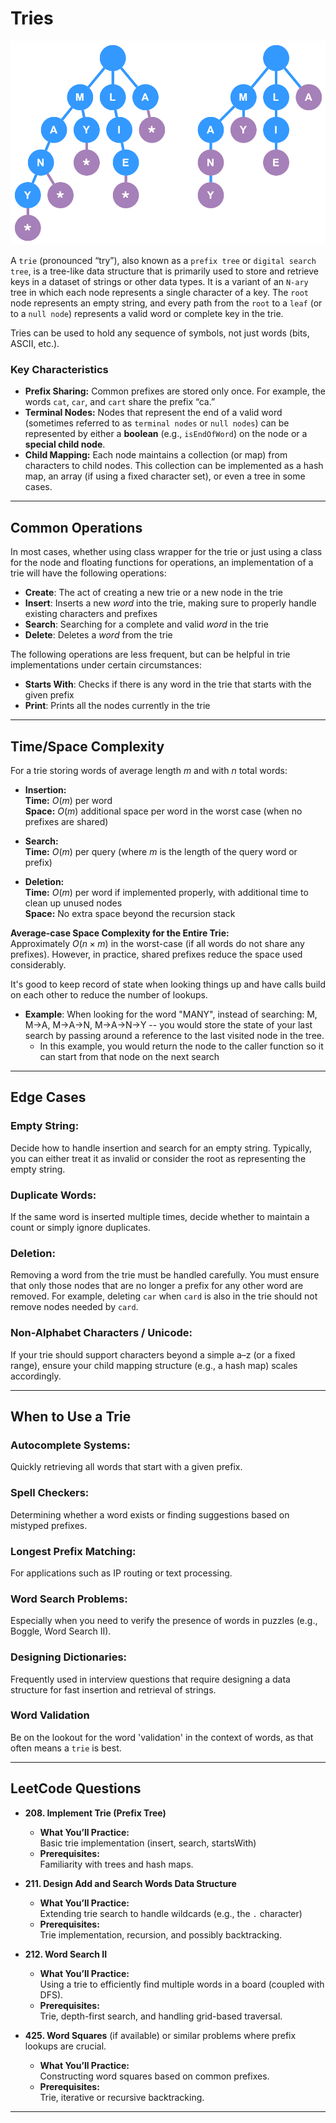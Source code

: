 # Tries

![trie.svg](_images/trie.svg)

A `trie` (pronounced “try”), also known as a `prefix tree` or `digital search tree`, is a tree-like data structure that is primarily used to store and retrieve keys in a dataset of strings or other data types. It is a variant of an `N-ary` tree in which each node represents a single character of a key. The `root` node represents an empty string, and every path from the `root` to a `leaf` (or to a `null node`) represents a valid word or complete key in the trie.

Tries can be used to hold any sequence of symbols, not just words (bits, ASCII, etc.).

### Key Characteristics
- **Prefix Sharing:** Common prefixes are stored only once. For example, the words `cat`, `car`, and `cart` share the prefix “ca.”
- **Terminal Nodes:** Nodes that represent the end of a valid word (sometimes referred to as `terminal nodes` or `null nodes`) can be represented by either a **boolean** (e.g., `isEndOfWord`) on the node or a **special child node**.
- **Child Mapping:** Each node maintains a collection (or map) from characters to child nodes. This collection can be implemented as a hash map, an array (if using a fixed character set), or even a tree in some cases.
___

## **Common Operations**

In most cases, whether using class wrapper for the trie or just using a class for the node and floating functions for operations, an implementation of a trie will have the following operations:

- **Create**: The act of creating a new trie or a new node in the trie
- **Insert**: Inserts a new _word_ into the trie, making sure to properly handle existing characters and prefixes
- **Search**: Searching for a complete and valid _word_ in the trie
- **Delete**: Deletes a _word_ from the trie

The following operations are less frequent, but can be helpful in trie implementations under certain circumstances:
- **Starts With**: Checks if there is any word in the trie that starts with the given prefix
- **Print**: Prints all the nodes currently in the trie
___

## Time/Space Complexity

For a trie storing words of average length $m$ and with $n$ total words:

- **Insertion:**  
  **Time:** $O(m)$ per word  
  **Space:** $O(m)$ additional space per word in the worst case (when no prefixes are shared)

- **Search:**  
  **Time:** $O(m)$ per query (where $m$ is the length of the query word or prefix)

- **Deletion:**  
  **Time:** $O(m)$ per word if implemented properly, with additional time to clean up unused nodes  
  **Space:** No extra space beyond the recursion stack

**Average-case Space Complexity for the Entire Trie:**  
Approximately $O(n \times m)$ in the worst-case (if all words do not share any prefixes). However, in practice, shared prefixes reduce the space used considerably.

It's good to keep record of state when looking things up and have calls build on each other to reduce the number of lookups.
* **Example**: When looking for the word "MANY", instead of searching: M, M->A, M->A->N, M->A->N->Y -- you would store the state of your last search by passing around a reference to the last visited node in the tree.
    * In this example, you would return the node to the caller function so it can start from that node on the next search
___

## Edge Cases

### **Empty String:**  
  Decide how to handle insertion and search for an empty string. Typically, you can either treat it as invalid or consider the root as representing the empty string.

### **Duplicate Words:**  
  If the same word is inserted multiple times, decide whether to maintain a count or simply ignore duplicates.

### **Deletion:**  
  Removing a word from the trie must be handled carefully. You must ensure that only those nodes that are no longer a prefix for any other word are removed. For example, deleting `car` when `card` is also in the trie should not remove nodes needed by `card`.

### **Non-Alphabet Characters / Unicode:**  
  If your trie should support characters beyond a simple a–z (or a fixed range), ensure your child mapping structure (e.g., a hash map) scales accordingly.
___

## When to Use a Trie

### **Autocomplete Systems:**  
  Quickly retrieving all words that start with a given prefix.

### **Spell Checkers:**  
  Determining whether a word exists or finding suggestions based on mistyped prefixes.

### **Longest Prefix Matching:**  
  For applications such as IP routing or text processing.

### **Word Search Problems:**  
  Especially when you need to verify the presence of words in puzzles (e.g., Boggle, Word Search II).

### **Designing Dictionaries:**  
  Frequently used in interview questions that require designing a data structure for fast insertion and retrieval of strings.

### **Word Validation**  
  Be on the lookout for the word 'validation' in the context of words, as that often means a `trie` is best.
___

## **LeetCode Questions**

- **208. Implement Trie (Prefix Tree)**
    - **What You’ll Practice:**  
      Basic trie implementation (insert, search, startsWith)
    - **Prerequisites:**  
      Familiarity with trees and hash maps.

- **211. Design Add and Search Words Data Structure**
    - **What You’ll Practice:**  
      Extending trie search to handle wildcards (e.g., the `.` character)
    - **Prerequisites:**  
      Trie implementation, recursion, and possibly backtracking.

- **212. Word Search II**
    - **What You’ll Practice:**  
      Using a trie to efficiently find multiple words in a board (coupled with DFS).
    - **Prerequisites:**  
      Trie, depth-first search, and handling grid-based traversal.

- **425. Word Squares** (if available) or similar problems where prefix lookups are crucial.
    - **What You’ll Practice:**  
      Constructing word squares based on common prefixes.
    - **Prerequisites:**  
      Trie, iterative or recursive backtracking.

---